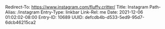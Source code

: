 Redirect-To: https://www.instagram.com/fluffy.critter/
Title: Instagram
Path-Alias: /instagram
Entry-Type: linkbar
Link-Rel: me
Date: 2021-12-06 01:02:02-08:00
Entry-ID: 10689
UUID: defcdb4b-d533-5ed9-95d7-6dcb46215ca2

